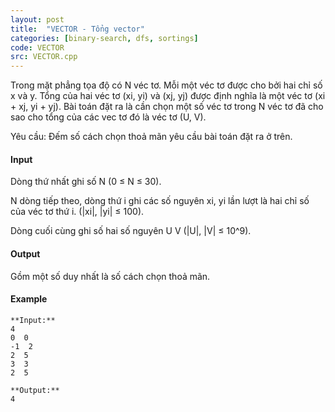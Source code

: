 ```yaml
---
layout: post
title:  "VECTOR - Tổng vector"
categories: [binary-search, dfs, sortings]
code: VECTOR
src: VECTOR.cpp
---
```



Trong mặt phẳng tọa độ có N véc tơ. Mỗi một véc tơ được cho bởi hai chỉ số x và y. Tổng của hai véc tơ (xi, yi) và (xj, yj) được định nghĩa là một véc tơ (xi + xj, yi + yj). Bài toán đặt ra là cần chọn một số véc tơ trong N véc tơ đã cho sao cho tổng của các vec tơ đó là véc tơ (U, V).

Yêu cầu: Đếm số cách chọn thoả mãn yêu cầu bài toán đặt ra ở trên.

#### Input

Dòng thứ nhất ghi số N (0 ≤ N ≤ 30).

N dòng tiếp theo, dòng thứ i ghi các số nguyên xi, yi lần lượt là hai chỉ số của véc tơ thứ i. (|xi|, |yi| ≤ 100).

Dòng cuối cùng ghi số hai số nguyên U V (|U|, |V| ≤ 10^9).

#### Output

Gồm một số duy nhất là số cách chọn thoả mãn.

#### Example

```
**Input:**
4
0  0
-1  2
2  5
3  3
2  5

**Output:**
4
```

<!--more-->

